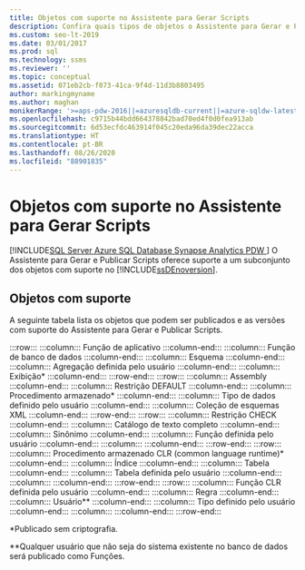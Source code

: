 ```yaml
---
title: Objetos com suporte no Assistente para Gerar Scripts
description: Confira quais tipos de objetos o Assistente para Gerar e Publicar Scripts pode ajudar você a publicar.
ms.custom: seo-lt-2019
ms.date: 03/01/2017
ms.prod: sql
ms.technology: ssms
ms.reviewer: ''
ms.topic: conceptual
ms.assetid: 071eb2cb-f073-41ca-9f4d-11d3b8803495
author: markingmyname
ms.author: maghan
monikerRange: '>=aps-pdw-2016||=azuresqldb-current||=azure-sqldw-latest||>=sql-server-2016||=sqlallproducts-allversions||>=sql-server-linux-2017||=azuresqldb-mi-current'
ms.openlocfilehash: c9715b44bdd664378842bad70ed4f0d0fea913ab
ms.sourcegitcommit: 6d53ecfdc463914f045c20eda96da39dec22acca
ms.translationtype: HT
ms.contentlocale: pt-BR
ms.lasthandoff: 08/26/2020
ms.locfileid: "88901835"
---
```

# <a name="objects-supported-by-the-generate-scripts-wizard"></a>Objetos com suporte no Assistente para Gerar Scripts
[!INCLUDE[SQL Server Azure SQL Database Synapse Analytics PDW ](../../includes/applies-to-version/sql-asdb-asdbmi-asa-pdw.md)]
  O Assistente para Gerar e Publicar Scripts oferece suporte a um subconjunto dos objetos com suporte no [!INCLUDE[ssDEnoversion](../../includes/ssdenoversion-md.md)].  
  
## <a name="supported-objects"></a>Objetos com suporte  
 A seguinte tabela lista os objetos que podem ser publicados e as versões com suporte do Assistente para Gerar e Publicar Scripts.  
  
:::row:::
    :::column:::
        Função de aplicativo
    :::column-end:::
    :::column:::
        Função de banco de dados
    :::column-end:::
    :::column:::
        Esquema
    :::column-end:::
    :::column:::
        Agregação definida pelo usuário
    :::column-end:::
    :::column:::
        Exibição*
    :::column-end:::
:::row-end:::
:::row:::
    :::column:::
        Assembly
    :::column-end:::
    :::column:::
        Restrição DEFAULT
    :::column-end:::
    :::column:::
        Procedimento armazenado*
    :::column-end:::
    :::column:::
        Tipo de dados definido pelo usuário
    :::column-end:::
    :::column:::
        Coleção de esquemas XML
    :::column-end:::
:::row-end:::
:::row:::
    :::column:::
        Restrição CHECK
    :::column-end:::
    :::column:::
        Catálogo de texto completo
    :::column-end:::
    :::column:::
        Sinônimo
    :::column-end:::
    :::column:::
        Função definida pelo usuário
    :::column-end:::
    :::column:::
    :::column-end:::
:::row-end:::
:::row:::
    :::column:::
        Procedimento armazenado CLR (common language runtime)*
    :::column-end:::
    :::column:::
        Índice
    :::column-end:::
    :::column:::
        Tabela
    :::column-end:::
    :::column:::
        Tabela definida pelo usuário
    :::column-end:::
    :::column:::
    :::column-end:::
:::row-end:::
:::row:::
    :::column:::
        Função CLR definida pelo usuário
    :::column-end:::
    :::column:::
        Regra
    :::column-end:::
    :::column:::
        Usuário**
    :::column-end:::
    :::column:::
        Tipo definido pelo usuário
    :::column-end:::
    :::column:::
    :::column-end:::
:::row-end:::

 *Publicado sem criptografia.  
  
 **Qualquer usuário que não seja do sistema existente no banco de dados será publicado como Funções.  
  
  
